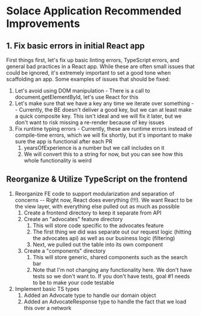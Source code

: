 # Solace Application Recommended Improvements

## 1. Fix basic errors in initial React app

First things first, let's fix up basic linting errors, TypeScript errors, and general bad practices in a React app. While these are often small issues that could be ignored, it's extremely important to set a good tone when scaffolding an app. Some examples of issues that should be fixed:

1. Let's avoid using DOM manipulation - There is a call to document.getElementById, let's use React for this
2. Let's make sure that we have a key any time we iterate over something -- Currently, the BE doesn't deliver a good key, but we can at least make a quick composite key. This isn't ideal and we will fix it later, but we don't want to risk missing a re-render because of key issues
3. Fix runtime typing errors - Currently, these are runtime errors instead of compile-time errors, which we will fix shortly, but it's important to make sure the app is functional after each PR
   1. yearsOfExperience is a number but we call includes on it
   2. We will convert this to a string for now, but you can see how this whole functionality is weird

## Reorganize & Utilize TypeScript on the frontend

1. Reorganize FE code to support modularization and separation of concerns -- Right now, React does everything (!!!). We want React to be the view layer, with everything else pulled out as much as possible
   1. Create a frontend directory to keep it separate from API
   2. Create an "advocates" feature directory
      1. This will store code specific to the advocates feature
      2. The first thing we did was separate out our request logic (hitting the advocates api) as well as our business logic (filtering)
      3. Next, we pulled out the table into its own component
   3. Create a "components" directory
      1. This will store generic, shared components such as the search bar
      2. Note that I'm not changing any functionality here. We don't have tests so we don't want to. If you don't have tests, goal #1 needs to be to make your code testable
2. Implement basic TS types
   1. Added an Advocate type to handle our domain object
   2. Added an AdvocateResponse type to handle the fact that we load this over a network


